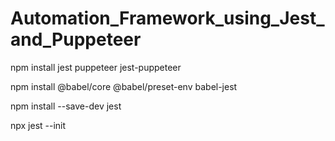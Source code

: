 # Automation_Framework_using_Jest_and_Puppeteer

npm install jest puppeteer jest-puppeteer

npm install @babel/core @babel/preset-env babel-jest 

npm install --save-dev jest

npx jest --init

